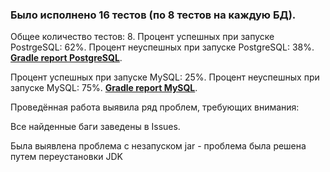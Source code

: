 ### Было исполнено 16 тестов (по 8 тестов на каждую БД). ###

Общее количество тестов: 8.
Процент успешных при запуске PostrgeSQL: 62%.
Процент неуспешных при запуске PostgreSQL: 38%.
**[Gradle report PostgreSQL](https://drive.google.com/file/d/1d8cEI3Vd31qyP1pXV5LLCnVqkNq9K_b0/view?usp=sharing)**.

Процент успешных при запуске MySQL: 25%.
Процент неуспешных при запуске MySQL: 75%.
**[Gradle report MySQL](https://drive.google.com/file/d/1wQ9qGqlOkOGl_QZEo9JUuvUADkL9iNdr/view?usp=sharing)**.


Проведённая работа выявила ряд проблем, требующих внимания:

Все найденные баги заведены в Issues.

Была выявлена проблема с незапуском jar - проблема была решена путем переустановки JDK


